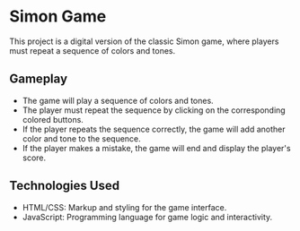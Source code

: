 # Simon Game

This project is a digital version of the classic Simon game, 
where players must repeat a sequence of colors and tones.

## Gameplay

- The game will play a sequence of colors and tones.
- The player must repeat the sequence by clicking on the corresponding colored buttons.
- If the player repeats the sequence correctly, the game will add another color and tone to the sequence.
- If the player makes a mistake, the game will end and display the player's score.

## Technologies Used

- HTML/CSS: Markup and styling for the game interface.
- JavaScript: Programming language for game logic and interactivity.


